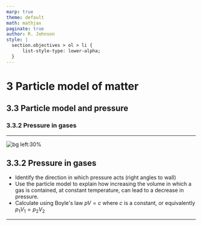 ```yaml
---
marp: true
theme: default
math: mathjax
paginate: true
author: R. Johnson
style: |
  section.objectives > ol > li {
      list-style-type: lower-alpha;
  }
---
```


# 3 Particle model of matter
## 3.3 Particle model and pressure
### 3.3.2 Pressure in gases

---

<!-- _class: objectives -->

![bg left:30%](https://images.unsplash.com/photo-1492962827063-e5ea0d8c01f5?ixlib=rb-4.0.3&ixid=MnwxMjA3fDB8MHxwaG90by1wYWdlfHx8fGVufDB8fHx8&auto=format&fit=crop&w=2121&q=80)
## 3.3.2 Pressure in gases


- Identify the direction in which pressure acts (right angles to wall)
- Use the particle model to explain how increasing the volume in which a gas is contained, at constant temperature, can lead to a decrease in pressure.
- Calculate using Boyle's law $pV = c$ where $c$ is a constant, or equivalently $p_1V_1 = p_2V_2$



---